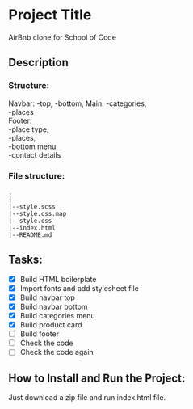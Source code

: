 # Project Title

AirBnb clone for School of Code

## Description

### Structure:

Navbar:
-top,
-bottom,
Main:
-categories,  
 -places  
Footer:  
 -place type,  
 -places,  
 -bottom menu,  
 -contact details

### File structure:

```
.
|
|--style.scss
|--style.css.map
|--style.css
|--index.html
|--README.md

```

## Tasks:

- [x] Build HTML boilerplate
- [x] Import fonts and add stylesheet file
- [x] Build navbar top
- [x] Build navbar bottom
- [x] Build categories menu
- [x] Build product card
- [ ] Build footer
- [ ] Check the code
- [ ] Check the code again

## How to Install and Run the Project:

Just download a zip file and run index.html file.
